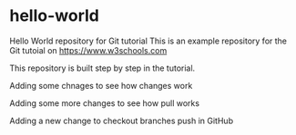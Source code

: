 # hello-world
Hello World repository for Git tutorial
This is an example repository for the Git tutoial on https://www.w3schools.com

This repository is built step by step in the tutorial.

Adding some chnages to see how changes work

Adding some more changes to see how pull works

Adding a new change to checkout branches push in GitHub
